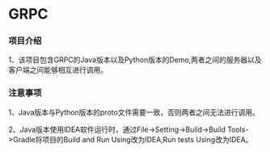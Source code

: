 # GRPC

### 项目介绍

1、该项目包含GRPC的Java版本以及Python版本的Demo,两者之间的服务器以及客户端之间能够相互进行调用。


### 注意事项

1、Java版本与Python版本的proto文件需要一致，否则两者之间无法进行调用。

2、Java版本使用IDEA软件运行时，通过File->Setting->Build->Build Tools->Gradle将项目的Build and Run Using改为IDEA,Run tests Using改为IDEA。

